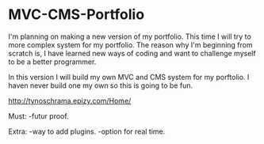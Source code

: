 # MVC-CMS-Portfolio
I'm planning on making a new version of my portfolio. This time I will try to more complex system for my portfolio. The reason why I'm beginning from scratch is, I have learned new ways of coding and want to challenge myself to be a better programmer.

In this version I will build my own MVC and CMS system for my porftolio. I haven never build one my own so this is going to be fun.

http://tynoschrama.epizy.com/Home/

Must:
-futur proof.


Extra:
-way to add plugins.
-option for real time.
